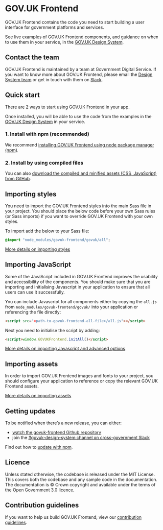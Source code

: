 # GOV.UK Frontend

GOV.UK Frontend contains the code you need to start building a user interface
for government platforms and services.

See live examples of GOV.UK Frontend components, and guidance on when to use
them in your service, in the [GOV.UK Design System](https://www.gov.uk/design-system).

## Contact the team

GOV.UK Frontend is maintained by a team at Government Digital Service. If you want to know more about GOV.UK Frontend, please email the [Design System
team](mailto:govuk-design-system-support@digital.cabinet-office.gov.uk) or get in touch with them on [Slack](https://ukgovernmentdigital.slack.com/messages/govuk-design-system).

## Quick start

There are 2 ways to start using GOV.UK Frontend in your app.

Once installed, you will be able to use the code from the examples in the
[GOV.UK Design System](https://www.gov.uk/design-system) in your service.

### 1. Install with npm (recommended)

We recommend [installing GOV.UK Frontend using node package manager
(npm)](https://github.com/alphagov/govuk-frontend/blob/master/docs/installation/installing-with-npm.md).

### 2. Install by using compiled files

You can also [download the compiled and minified assets (CSS, JavaScript) from
GitHub](https://github.com/alphagov/govuk-frontend/blob/master/docs/installation/installing-from-dist.md).

## Importing styles

You need to import the GOV.UK Frontend styles into the main Sass file in your
project. You should place the below code before your own Sass rules (or Sass
imports) if you want to override GOV.UK Frontend with your own styles.

To import add the below to your Sass file:

  ```scss
  @import "node_modules/govuk-frontend/govuk/all";
  ```

[More details on importing styles](https://github.com/alphagov/govuk-frontend/blob/master/docs/installation/installing-with-npm.md#importing-styles)

## Importing JavaScript

Some of the JavaScript included in GOV.UK Frontend improves the usability and
accessibility of the components. You should make sure that you are importing and
initialising Javascript in your application to ensure that all users can use it successfully.

You can include Javascript for all components either by copying the `all.js` from `node_modules/govuk-frontend/govuk/` into your application or referencing the file directly:

```html
<script src="<path-to-govuk-frontend-all-file>/all.js"></script>
```
Next you need to initialise the script by adding:

```html
<script>window.GOVUKFrontend.initAll()</script>
```

[More details on importing Javascript and advanced options](https://github.com/alphagov/govuk-frontend/blob/master/docs/installation/installing-with-npm.md#importing-javascript)


## Importing assets

In order to import GOV.UK Frontend images and fonts to your project, you should configure your application to reference or copy the relevant GOV.UK Frontend assets.

[More details on importing assets](https://github.com/alphagov/govuk-frontend/blob/master/docs/installation/installing-with-npm.md#import-assets)


## Getting updates

To be notified when there’s a new release, you can either:

- [watch the govuk-frontend Github repository](https://help.github.com/en/articles/watching-and-unwatching-repositories)
- join the [#govuk-design-system channel on cross-government Slack](https://ukgovernmentdigital.slack.com/app_redirect?channel=govuk-design-system)

Find out how to [update with npm](https://github.com/alphagov/govuk-frontend/blob/master/docs/installation/updating-with-npm.md).

## Licence

Unless stated otherwise, the codebase is released under the MIT License. This
covers both the codebase and any sample code in the documentation. The
documentation is &copy; Crown copyright and available under the terms of the
Open Government 3.0 licence.

## Contribution guidelines

If you want to help us build GOV.UK Frontend, view our [contribution
guidelines](https://github.com/alphagov/govuk-frontend/blob/master/CONTRIBUTING.md).
